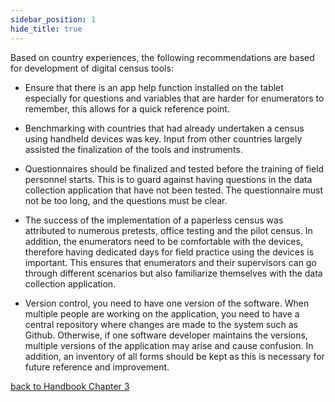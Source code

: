 ```yaml
---
sidebar_position: 1
hide_title: true
---
```


Based on country experiences, the following recommendations are based for development of digital census tools:

*   Ensure that there is an app help function installed on the tablet especially for questions and variables that are harder for enumerators to remember, this allows for a quick reference point.

*   Benchmarking with countries that had already undertaken a census using handheld devices was key. Input from other countries largely assisted the finalization of the tools and instruments.

*   Questionnaires should be finalized and tested before the training of field personnel starts. This is to guard against having questions in the data collection application that have not been tested. The questionnaire must not be too long, and the questions must be clear.

*   The success of the implementation of a paperless census was attributed to numerous pretests, office testing and the pilot census. In addition, the enumerators need to be comfortable with the devices, therefore having dedicated days for field practice using the devices is important. This ensures that enumerators and their supervisors can go through different scenarios but also familiarize themselves with the data collection application.

*   Version control, you need to have one version of the software. When multiple people are working on the application, you need to have a central repository where changes are made to the system such as Github. Otherwise, if one software developer maintains the versions, multiple versions of the application may arise and cause confusion. In addition, an inventory of all forms should be kept as this is necessary for future reference and improvement.

[back to Handbook Chapter 3](/docs/experiences-lessons-2020/Chapter-03/Introduction)